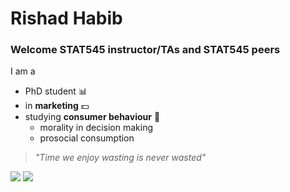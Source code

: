 # Rishad Habib
### Welcome STAT545 instructor/TAs and STAT545 peers

I am a
- PhD student :bar_chart:
- in **marketing** :dollar:
- studying **consumer behaviour** :thought_balloon:
  + morality in decision making
  + prosocial consumption
  
  
> *"Time we enjoy wasting is never wasted"*



![](http://www.phdcomics.com/comics/archive/phd083109s.gif)
![](http://i.imgur.com/60bts.gif)